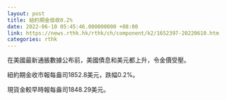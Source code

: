 ```yaml
---
layout: post
title: 紐約期金低收0.2%
date: 2022-06-10 05:45:46.000000000 +08:00
link: https://news.rthk.hk/rthk/ch/component/k2/1652397-20220610.htm
categories: rthk
---
```


在美國最新通脹數據公布前，美國債息和美元都上升，令金價受壓。

紐約期金收市報每盎司1852.8美元，跌幅0.2%。

現貨金較早時報每盎司1848.29美元。
